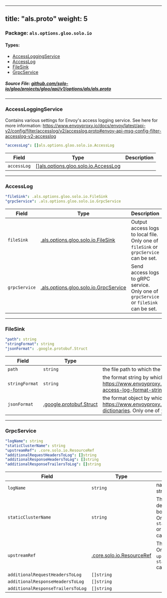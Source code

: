 
---
title: "als.proto"
weight: 5
---

<!-- Code generated by solo-kit. DO NOT EDIT. -->


### Package: `als.options.gloo.solo.io` 
#### Types:


- [AccessLoggingService](#accessloggingservice)
- [AccessLog](#accesslog)
- [FileSink](#filesink)
- [GrpcService](#grpcservice)
  



##### Source File: [github.com/solo-io/gloo/projects/gloo/api/v1/options/als/als.proto](https://github.com/solo-io/gloo/blob/master/projects/gloo/api/v1/options/als/als.proto)





---
### AccessLoggingService

 
Contains various settings for Envoy's access logging service.
See here for more information: https://www.envoyproxy.io/docs/envoy/latest/api-v2/config/filter/accesslog/v2/accesslog.proto#envoy-api-msg-config-filter-accesslog-v2-accesslog

```yaml
"accessLog": []als.options.gloo.solo.io.AccessLog

```

| Field | Type | Description |
| ----- | ---- | ----------- | 
| `accessLog` | [[]als.options.gloo.solo.io.AccessLog](../als.proto.sk/#accesslog) |  |




---
### AccessLog



```yaml
"fileSink": .als.options.gloo.solo.io.FileSink
"grpcService": .als.options.gloo.solo.io.GrpcService

```

| Field | Type | Description |
| ----- | ---- | ----------- | 
| `fileSink` | [.als.options.gloo.solo.io.FileSink](../als.proto.sk/#filesink) | Output access logs to local file. Only one of `fileSink` or `grpcService` can be set. |
| `grpcService` | [.als.options.gloo.solo.io.GrpcService](../als.proto.sk/#grpcservice) | Send access logs to gRPC service. Only one of `grpcService` or `fileSink` can be set. |




---
### FileSink



```yaml
"path": string
"stringFormat": string
"jsonFormat": .google.protobuf.Struct

```

| Field | Type | Description |
| ----- | ---- | ----------- | 
| `path` | `string` | the file path to which the file access logging service will sink. |
| `stringFormat` | `string` | the format string by which envoy will format the log lines https://www.envoyproxy.io/docs/envoy/v1.14.1/configuration/observability/access_log#config-access-log-format-strings. Only one of `stringFormat` or `jsonFormat` can be set. |
| `jsonFormat` | [.google.protobuf.Struct](https://developers.google.com/protocol-buffers/docs/reference/csharp/class/google/protobuf/well-known-types/struct) | the format object by which to envoy will emit the logs in a structured way. https://www.envoyproxy.io/docs/envoy/v1.14.1/configuration/observability/access_log#format-dictionaries. Only one of `jsonFormat` or `stringFormat` can be set. |




---
### GrpcService



```yaml
"logName": string
"staticClusterName": string
"upstreamRef": .core.solo.io.ResourceRef
"additionalRequestHeadersToLog": []string
"additionalResponseHeadersToLog": []string
"additionalResponseTrailersToLog": []string

```

| Field | Type | Description |
| ----- | ---- | ----------- | 
| `logName` | `string` | name of log stream. |
| `staticClusterName` | `string` | The static cluster defined in bootstrap config. Only one of `staticClusterName` or `upstreamRef` can be set. |
| `upstreamRef` | [.core.solo.io.ResourceRef](../../../../../../../../solo-kit/api/v1/ref.proto.sk/#resourceref) | The upstream. Only one of `upstreamRef` or `staticClusterName` can be set. |
| `additionalRequestHeadersToLog` | `[]string` |  |
| `additionalResponseHeadersToLog` | `[]string` |  |
| `additionalResponseTrailersToLog` | `[]string` |  |





<!-- Start of HubSpot Embed Code -->
<script type="text/javascript" id="hs-script-loader" async defer src="//js.hs-scripts.com/5130874.js"></script>
<!-- End of HubSpot Embed Code -->
